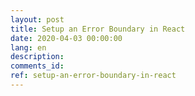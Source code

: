 ```yaml
---
layout: post
title: Setup an Error Boundary in React
date: 2020-04-03 00:00:00
lang: en
description: 
comments_id: 
ref: setup-an-error-boundary-in-react
---
```



